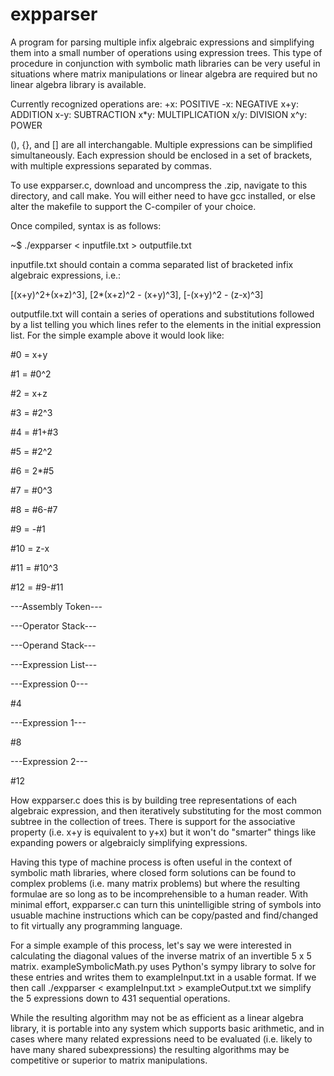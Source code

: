# expparser
A program for parsing multiple infix algebraic expressions and simplifying them into a small number of operations using expression trees. This type of procedure in conjunction with symbolic math libraries can be very useful in situations where matrix manipulations or linear algebra are required but no linear algebra library is available.

Currently recognized operations are:
+x: POSITIVE
-x: NEGATIVE
x+y: ADDITION
x-y: SUBTRACTION
x*y: MULTIPLICATION
x/y: DIVISION
x^y: POWER

(), {}, and [] are all interchangable. Multiple expressions can be simplified simultaneously. Each expression should be enclosed in a set of brackets, with multiple expressions separated by commas.

To use expparser.c, download and uncompress the .zip, navigate to this directory, and call make. You will either need to have gcc installed, or else alter the makefile to support the C-compiler of your choice.

Once compiled, syntax is as follows:

~$ ./expparser < inputfile.txt > outputfile.txt

inputfile.txt should contain a comma separated list of bracketed  infix algebraic expressions, i.e.:

[(x+y)^2+(x+z)^3], [2*(x+z)^2 - (x+y)^3], [-(x+y)^2 - (z-x)^3]

outputfile.txt will contain a series of operations and substitutions followed by a list telling you which lines refer to the elements in the initial expression list. For the simple example above it would look like:

\#0 = x+y

\#1 = #0^2

\#2 = x+z

\#3 = #2^3

\#4 = #1+#3

\#5 = #2^2

\#6 = 2*#5

\#7 = #0^3

\#8 = #6-#7

\#9 = -#1

\#10 = z-x

\#11 = #10^3

\#12 = #9-#11

---Assembly Token---


---Operator Stack---

---Operand Stack---

---Expression List---

---Expression 0---

\#4

---Expression 1---

\#8

---Expression 2---

\#12

How expparser.c does this is by building tree representations of each algebraic expression, and then iteratively substituting for the most common subtree in the collection of trees. There is support for the associative property (i.e. x+y is equivalent to y+x) but it won't do "smarter" things like expanding powers or algebraicly simplifying expressions.

Having this type of machine process is often useful in the context of symbolic math libraries, where closed form solutions can be found to complex problems (i.e. many matrix problems) but where the resulting formulae are so long as to be incomprehensible to a human reader. With minimal effort, expparser.c can turn this unintelligible string of symbols into usuable machine instructions which can be copy/pasted and find/changed to fit virtually any programming language.

For a simple example of this process, let's say we were interested in calculating the diagonal values of the inverse matrix of an invertible 5 x 5 matrix. exampleSymbolicMath.py uses Python's sympy library to solve for these entries and writes them to exampleInput.txt in a usable format. If we then call ./expparser < exampleInput.txt > exampleOutput.txt we simplify the 5 expressions down to 431 sequential operations.

While the resulting algorithm may not be as efficient as a linear algebra library, it is portable into any system which supports basic arithmetic, and in cases where many related expressions need to be evaluated (i.e. likely to have many shared subexpressions) the resulting algorithms may be competitive or superior to matrix manipulations.
